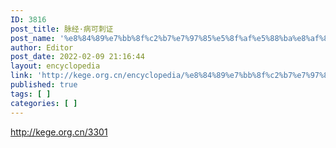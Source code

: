 ```yaml
---
ID: 3816
post_title: 脉经·病可刺证
post_name: '%e8%84%89%e7%bb%8f%c2%b7%e7%97%85%e5%8f%af%e5%88%ba%e8%af%81'
author: Editor
post_date: 2022-02-09 21:16:44
layout: encyclopedia
link: 'http://kege.org.cn/encyclopedia/%e8%84%89%e7%bb%8f%c2%b7%e7%97%85%e5%8f%af%e5%88%ba%e8%af%81'
published: true
tags: [ ]
categories: [ ]
---
```

http://kege.org.cn/3301